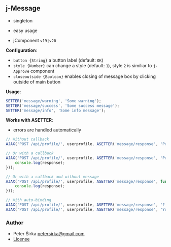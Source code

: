## j-Message

- singleton
- easy usage

- jComponent `v19|v20`

__Configuration__:

- `button {String}` a button label (default: `OK`)
- `style {Number}` can change a style (default: `1`), style `2` is similiar to `j-Approve` component
- `closeoutside {Boolean}` enables closing of message box by clicking outside of main button

__Usage__:

```js
SETTER('message/warning', 'Some warning');
SETTER('message/success', 'Some success message');
SETTER('message/info', 'Some info message');
```

__Works with ASETTER__:

- errors are handled automatically

```js
// Without callback
AJAX('POST /api/profile/', userprofile, ASETTER('message/response', 'Profile has been saved successfully'));

// Or with a callback
AJAX('POST /api/profile/', userprofile, ASETTER('message/response', 'Profile has been saved successfully', function(response) {
	console.log(response);
}));

// Or with a callback and without message
AJAX('POST /api/profile/', userprofile, ASETTER('message/response', function(response) {
	console.log(response);
}));

// With auto-binding
AJAX('POST /api/profile/', userprofile, ASETTER('message/response', '?.response'));
AJAX('POST /api/profile/', userprofile, ASETTER('message/response', 'Your message', '?.response'));
````

### Author

- Peter Širka <petersirka@gmail.com>
- [License](https://www.totaljs.com/license/)